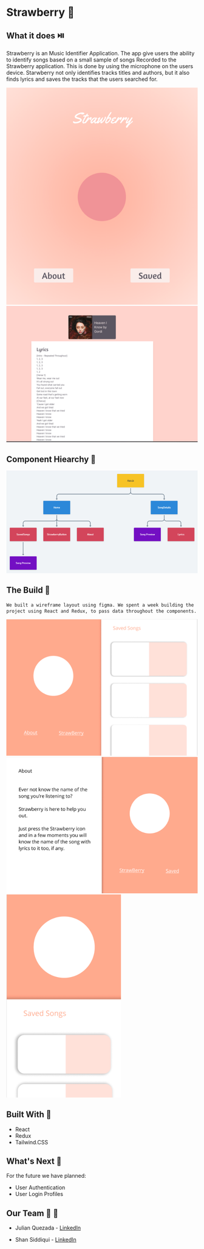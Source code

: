 <!-- # Music Speech Lyric finder Go

### Ever have trouble finding that song that's in your head? Well Music Speech lyric finder go is your solution

### Just use your voice to find the lyrics of the song you're thinking about and music speech lyric finder go will help you out

## Tech used

> - MusicMatch API
> - Alan.ai  -->

# Strawberry 🍓

<!-- ABOUT THE PROJECT -->

## What it does ⏯️

   <p> Strawberry is an Music Identifier Application. The app give users the
    ability to identify songs based on a small sample of songs Recorded to  the Strawberry application. This is done by using the microphone on the
    users device. Starwberry not only identifies tracks titles and authors, but it also finds lyrics and saves the tracks that the users searched for.</p>

<img src ="./Images/Final1.png" style="max-width:100%">

<img src ="./Images/lyrics.png" style="max-width:100%">

## Component Hiearchy 🍋

  <img src="./Images/hiearchy.png" style="max-width:100%">

## The Build 🍑

    We built a wireframe layout using figma. We spent a week building the project using React and Redux, to pass data throughout the components.

<img src= "./Images/Figma2.png">
<img src= "./Images/FigmaAbout.png">
<img src= "./Images/Figmaphone.png" style="max-width:60%">

## Built With 🍇

 <ul>
<li>React</li>
<li>Redux</li>
<li>Tailwind.CSS</li>
</ul>

## What's Next 🍒

For the future we have planned: <br>

  <ul>
  <li>User Authentication</li>
  <li>User Login Profiles</li>
  </ul>

## Our Team 🍏 🍎

- Julian Quezada - [LinkedIn](https://www.linkedin.com/in/julian-q-379184ba/)

- Shan Siddiqui - [LinkedIn](www.linkedin.com/in/ssiddiqui007)
